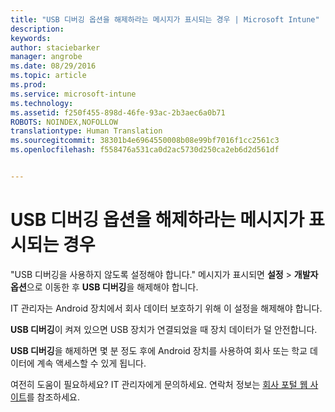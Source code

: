 ```yaml
---
title: "USB 디버깅 옵션을 해제하라는 메시지가 표시되는 경우 | Microsoft Intune"
description: 
keywords: 
author: staciebarker
manager: angrobe
ms.date: 08/29/2016
ms.topic: article
ms.prod: 
ms.service: microsoft-intune
ms.technology: 
ms.assetid: f250f455-898d-46fe-93ac-2b3aec6a0b71
ROBOTS: NOINDEX,NOFOLLOW
translationtype: Human Translation
ms.sourcegitcommit: 38301b4e6964550008b08e99bf7016f1cc2561c3
ms.openlocfilehash: f558476a531ca0d2ac5730d250ca2eb6d2d561df


---
```


# USB 디버깅 옵션을 해제하라는 메시지가 표시되는 경우

"USB 디버깅을 사용하지 않도록 설정해야 합니다." 메시지가 표시되면 **설정** > **개발자 옵션**으로 이동한 후 **USB 디버깅**을 해제해야 합니다.

IT 관리자는 Android 장치에서 회사 데이터 보호하기 위해 이 설정을 해제해야 합니다.

**USB 디버깅**이 켜져 있으면 USB 장치가 연결되었을 때 장치 데이터가 덜 안전합니다.

**USB 디버깅**을 해제하면 몇 분 정도 후에 Android 장치를 사용하여 회사 또는 학교 데이터에 계속 액세스할 수 있게 됩니다.

여전히 도움이 필요하세요? IT 관리자에게 문의하세요. 연락처 정보는 [회사 포털 웹 사이트](http://portal.manage.microsoft.com)를 참조하세요.





<!--HONumber=Aug16_HO5-->


